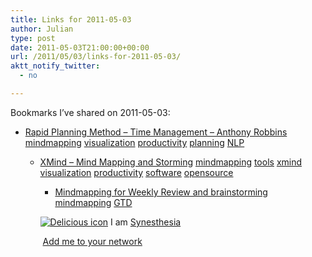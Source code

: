 ```yaml
---
title: Links for 2011-05-03
author: Julian
type: post
date: 2011-05-03T21:00:00+00:00
url: /2011/05/03/links-for-2011-05-03/
aktt_notify_twitter:
  - no

---
```

Bookmarks I&#8217;ve shared on 2011-05-03:

  * [Rapid Planning Method &#8211; Time Management &#8211; Anthony Robbins][1] 
    [mindmapping][2] [visualization][3] [productivity][4] [planning][5] [NLP][6] </li> 
    
      * [XMind &#8211; Mind Mapping and Storming][7] 
        [mindmapping][2] [tools][8] [xmind][9] [visualization][3] [productivity][4] [software][10] [opensource][11] </li> 
        
          * [Mindmapping for Weekly Review and brainstorming][12] 
            [mindmapping][2] [GTD][13] </li> </ul> 
            
            <p class="deliciouslink">
              <a href="https://del.icio.us/synesthesia" title="See all my bookmarks on del.icio.us"><img src="https://www.synesthesia.co.uk/images/deliciousicon.jpg" alt="Delicious icon" /></a>&nbsp;I am <a href="https://del.icio.us/synesthesia" title="See all my bookmarks on del.icio.us">Synesthesia</a>
            </p>
            
            <p class="deliciouslink">
              <a href="https://del.icio.us/network?add=synesthesia" title="Add me to your del.icio.us network"><img src="https://www.synesthesia.co.uk/images/add.gif" alt="" /></a>&nbsp;<a href="https://del.icio.us/network?add=synesthesia" title="Add me to your del.icio.us network">Add me to your network</a>
            </p>

 [1]: https://www.scribd.com/doc/10076919/Rapid-Planning-Method-Time-Management-Anthony-Robbins1
 [2]: https://www.delicious.com/synesthesia/mindmapping
 [3]: https://www.delicious.com/synesthesia/visualization
 [4]: https://www.delicious.com/synesthesia/productivity
 [5]: https://www.delicious.com/synesthesia/planning
 [6]: https://www.delicious.com/synesthesia/NLP
 [7]: https://www.xmind.net/
 [8]: https://www.delicious.com/synesthesia/tools
 [9]: https://www.delicious.com/synesthesia/xmind
 [10]: https://www.delicious.com/synesthesia/software
 [11]: https://www.delicious.com/synesthesia/opensource
 [12]: https://michaelnozbe.com/mindmapping-for-weekly-review-and-brainstormi
 [13]: https://www.delicious.com/synesthesia/GTD